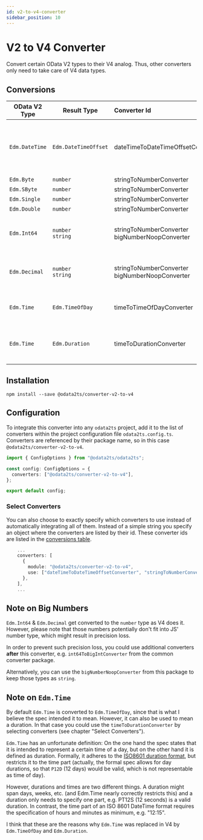 ```yaml
---
id: v2-to-v4-converter
sidebar_position: 10
---
```


# V2 to V4 Converter

Convert certain OData V2 types to their V4 analog.
Thus, other converters only need to take care of V4 data types.

## Conversions

| OData V2 Type  | Result Type           | Converter Id                                       | Description                                                                                            |
| -------------- | --------------------- | :------------------------------------------------- | ------------------------------------------------------------------------------------------------------ |
| `Edm.DateTime` | `Edm.DateTimeOffset`  | dateTimeToDateTimeOffsetConverter                  | Converts "/Date(123...)/" to ISO8601 "2022-02-22T12:00:00Z"; offsets are supported "/Date(123..+120)/" |
| `Edm.Byte`     | `number`              | stringToNumberConverter                            |                                                                                                        |
| `Edm.SByte`    | `number`              | stringToNumberConverter                            |                                                                                                        |
| `Edm.Single`   | `number`              | stringToNumberConverter                            |                                                                                                        |
| `Edm.Double`   | `number`              | stringToNumberConverter                            |                                                                                                        |
| `Edm.Int64`    | `number`<br/>`string` | stringToNumberConverter<br/>bigNumberNoopConverter | By default, converted to `number`, with the help of the noop converter `string`                        |
| `Edm.Decimal`  | `number`<br/>`string` | stringToNumberConverter<br/>bigNumberNoopConverter | By default, converted to `number`, with the help of the noop converter `string`                        |
| `Edm.Time`     | `Edm.TimeOfDay`       | timeToTimeOfDayConverter                           | Converts duration format to time format, e.g. `PT12H15M` to `12:15:00`                                 |
| `Edm.Time`     | `Edm.Duration`        | timeToDurationConverter                            | Relabels `Edm.Time` to `Edm.Duration` (no conversion required); not a default converter                |

## Installation

```shell npm2yarn
npm install --save @odata2ts/converter-v2-to-v4
```

## Configuration

To integrate this converter into any `odata2ts` project, add it to the list of converters within the project configuration file `odata2ts.config.ts`.
Converters are referenced by their package name, so in this case `@odata2ts/converter-v2-to-v4`.

```typescript
import { ConfigOptions } from "@odata2ts/odata2ts";

const config: ConfigOptions = {
  converters: ["@odata2ts/converter-v2-to-v4"],
};

export default config;
```

### Select Converters

You can also choose to exactly specify which converters to use instead of automatically integrating all of them.
Instead of a simple string you specify an object where the converters are listed by their id.
These converter ids are listed in the [conversions table](#conversions).

```typescript
    ...
    converters: [
      {
        module: "@odata2ts/converter-v2-to-v4",
        use: ["dateTimeToDateTimeOffsetConverter", "stringToNumberConverter", "bigNumberNoopConverter", "timeToDurationConverter"],
      },
    ],
    ...
```

## Note on Big Numbers

`Edm.Int64` & `Edm.Decimal` get converted to the `number` type as V4 does it.
However, please note that those numbers potentially don't fit into JS' number type,
which might result in precision loss.

In order to prevent such precision loss, you could use additional converters **after**
this converter, e.g. `int64ToBigIntConverter` from the common converter package.

Alternatively, you can use the `bigNumberNoopConverter` from this package to keep those
types as `string`.

## Note on `Edm.Time`

By default `Edm.Time` is converted to `Edm.TimeOfDay`, since that is what I believe the spec intended it to mean.
However, it can also be used to mean a duration. In that case you could use the `timeToDurationConverter` by
selecting converters (see chapter "Select Converters").

`Edm.Time` has an unfortunate definition: On the one hand the spec states that it is intended to represent
a certain time of a day, but on the other hand it is defined as duration.
Formally, it adheres to the [ISO8601 duration format](https://en.wikipedia.org/wiki/ISO_8601#Durations),
but restricts it to the time part (actually, the formal spec allows for day durations,
so that `P12D` (12 days) would be valid, which is not representable as time of day).

However, durations and times are two different things. A duration might span days, weeks, etc.
(and Edm.Time nearly correctly restricts this) and a duration only needs to specify one part,
e.g. PT12S (12 seconds) is a valid duration. In contrast, the time part of an ISO 8601 DateTime format
requires the specification of hours and minutes as minimum, e.g. "12:15".

I think that these are the reasons why `Edm.Time` was replaced in V4 by `Edm.TimeOfDay`
and `Edm.Duration`.
